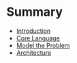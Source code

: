 # Summary

* [Introduction](README.md)
* [Core Language](core_language.md)
* [Model the Problem](model_the_problem.md)
* [Architecture](architecture.md)

